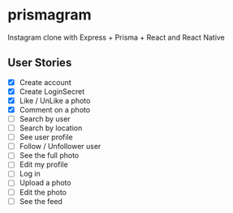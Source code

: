 # prismagram

Instagram clone with Express + Prisma + React and React Native

## User Stories

- [x] Create account
- [x] Create LoginSecret
- [x] Like / UnLike a photo
- [x] Comment on a photo
- [ ] Search by user
- [ ] Search by location
- [ ] See user profile
- [ ] Follow / Unfollower user
- [ ] See the full photo
- [ ] Edit my profile
- [ ] Log in
- [ ] Upload a photo
- [ ] Edit the photo
- [ ] See the feed
